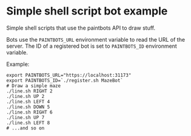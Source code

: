 # Simple shell script bot example

Simple shell scripts that use the paintbots API to draw stuff.

Bots use the `PAINTBOTS_URL` environment variable to read the URL
of the server. The ID of a registered bot is set to `PAINTBOTS_ID`
environment variable.

Example:
```shell
export PAINTBOTS_URL="https://localhost:31173"
export PAINTBOTS_ID=`./register.sh MazeBot`
# Draw a simple maze
./line.sh RIGHT 2
./line.sh UP 2
./line.sh LEFT 4
./line.sh DOWN 5
./line.sh RIGHT 6
./line.sh UP 7
./line.sh LEFT 8
# ...and so on
```
